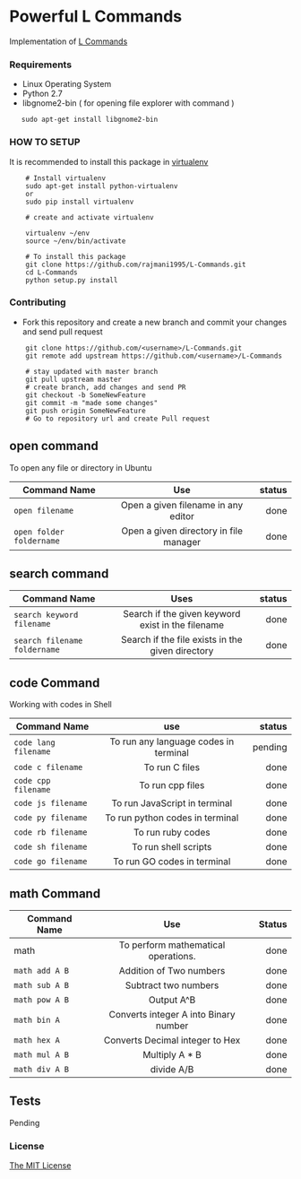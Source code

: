 # Powerful L Commands

Implementation of [L Commands](https://github.com/vicky002/L-Commands)

### Requirements

* Linux Operating System
* Python 2.7
* libgnome2-bin ( for opening file explorer with command )

```
   sudo apt-get install libgnome2-bin
```

### HOW TO SETUP

It is recommended to install this package in [virtualenv](https://virtualenv.pypa.io/en/stable/)
```
	# Install virtualenv
	sudo apt-get install python-virtualenv
	or
	sudo pip install virtualenv

	# create and activate virtualenv

	virtualenv ~/env
	source ~/env/bin/activate

	# To install this package
	git clone https://github.com/rajmani1995/L-Commands.git
	cd L-Commands
	python setup.py install

```

### Contributing

* Fork this repository and create a new branch and commit your changes and send pull request

```
	git clone https://github.com/<username>/L-Commands.git
	git remote add upstream https://github.com/<username>/L-Commands

	# stay updated with master branch
	git pull upstream master
	# create branch, add changes and send PR
	git checkout -b SomeNewFeature
	git commit -m "made some changes"
	git push origin SomeNewFeature
	# Go to repository url and create Pull request
```

## open command
To open any file or directory in Ubuntu

| Command Name | Use | status|
|--------------|:-----:|------:|
|`open filename`| Open a given filename in any editor| done
|`open folder foldername`|Open a given directory in file manager| done

## search command

| Command Name | Uses | status|
|------------|:-------:|-----:|
|`search keyword filename`|Search if the given keyword exist in the filename|done
|`search filename foldername`|Search if the file exists in the given directory|done

## code Command
Working with codes in Shell

| Command Name | use | status|
|--------------|:------:|-----:|
|`code lang filename`| To run any language codes in terminal| pending
|`code c filename`|To run C files | done
|`code cpp filename` | To run cpp files| done
|`code js filename`| To run JavaScript in terminal| done
|`code py filename`| To run python codes in terminal| done
|`code rb filename`| To run ruby codes | done
|`code sh filename`| To run shell scripts | done
|`code go filename`| To run GO codes in terminal| done



## math Command 
| Command Name | Use | Status|
|-------------|:------:|------:|
|math | To perform mathematical operations.| done
|`math add A B`| Addition of Two numbers | done
|`math sub A B`| Subtract two numbers| done
|`math pow A B`| Output A^B | done
|`math bin A` | Converts integer A into Binary number| done
|`math hex A`| Converts Decimal integer to Hex| done
|`math mul A B`|Multiply A * B | done
|`math div A B`| divide A/B | done

## Tests

Pending 

### License

[The MIT License](/LICENSE)


